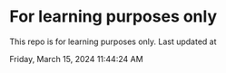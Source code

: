 # For learning purposes only
This repo is for learning purposes only.
Last updated at

Friday, March 15, 2024 11:44:24 AM

